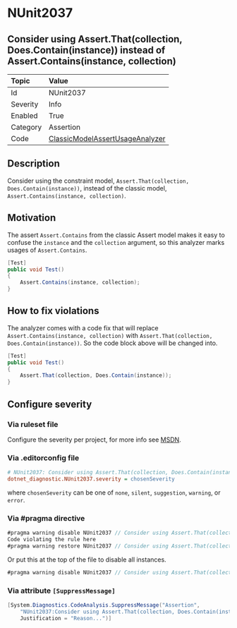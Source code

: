 # NUnit2037

## Consider using Assert.That(collection, Does.Contain(instance)) instead of Assert.Contains(instance, collection)

| Topic    | Value
| :--      | :--
| Id       | NUnit2037
| Severity | Info
| Enabled  | True
| Category | Assertion
| Code     | [ClassicModelAssertUsageAnalyzer](https://github.com/nunit/nunit.analyzers/blob/0.6.0/src/nunit.analyzers/ClassicModelAssertUsage/ClassicModelAssertUsageAnalyzer.cs)

## Description

Consider using the constraint model, `Assert.That(collection, Does.Contain(instance))`, instead of the classic model, `Assert.Contains(instance, collection)`.

## Motivation

The assert `Assert.Contains` from the classic Assert model makes it easy to confuse the `instance` and the `collection` argument,
so this analyzer marks usages of `Assert.Contains`.

```csharp
[Test]
public void Test()
{
    Assert.Contains(instance, collection);
}
```

## How to fix violations

The analyzer comes with a code fix that will replace `Assert.Contains(instance, collection)` with
`Assert.That(collection, Does.Contain(instance))`. So the code block above will be changed into.

```csharp
[Test]
public void Test()
{
    Assert.That(collection, Does.Contain(instance));
}
```

<!-- start generated config severity -->
## Configure severity

### Via ruleset file

Configure the severity per project, for more info see [MSDN](https://msdn.microsoft.com/en-us/library/dd264949.aspx).

### Via .editorconfig file

```ini
# NUnit2037: Consider using Assert.That(collection, Does.Contain(instance)) instead of Assert.Contains(instance, collection)
dotnet_diagnostic.NUnit2037.severity = chosenSeverity
```

where `chosenSeverity` can be one of `none`, `silent`, `suggestion`, `warning`, or `error`.

### Via #pragma directive

```csharp
#pragma warning disable NUnit2037 // Consider using Assert.That(collection, Does.Contain(instance)) instead of Assert.Contains(instance, collection)
Code violating the rule here
#pragma warning restore NUnit2037 // Consider using Assert.That(collection, Does.Contain(instance)) instead of Assert.Contains(instance, collection)
```

Or put this at the top of the file to disable all instances.

```csharp
#pragma warning disable NUnit2037 // Consider using Assert.That(collection, Does.Contain(instance)) instead of Assert.Contains(instance, collection)
```

### Via attribute `[SuppressMessage]`

```csharp
[System.Diagnostics.CodeAnalysis.SuppressMessage("Assertion",
    "NUnit2037:Consider using Assert.That(collection, Does.Contain(instance)) instead of Assert.Contains(instance, collection)",
    Justification = "Reason...")]
```
<!-- end generated config severity -->
